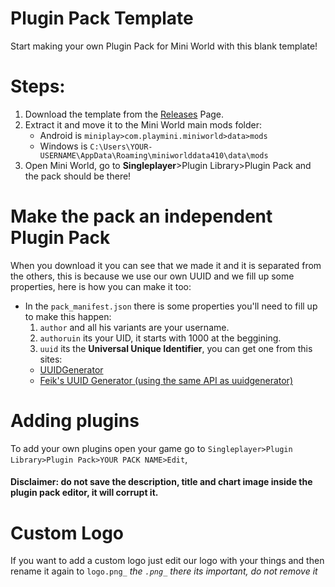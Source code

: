 # Plugin Pack Template
Start making your own Plugin Pack for Mini World with this blank template!

# Steps:
1. Download the template from the [Releases](https://github.com/MWH-json/plugin-pack-template/releases) Page.
2. Extract it and move it to the Mini World main mods folder:
    * Android is ```miniplay>com.playmini.miniworld>data>mods```
    * Windows is ```C:\Users\YOUR-USERNAME\AppData\Roaming\miniworlddata410\data\mods```
3. Open Mini World, go to **Singleplayer**>Plugin Library>Plugin Pack and the pack should be there!

# Make the pack an independent Plugin Pack
When you download it you can see that we made it and it is separated from the others, this is because we use our own UUID and we fill up some properties, here is how you can make it too:

* In the ```pack_manifest.json``` there is some properties you'll need to fill up to make this happen:
    1. ```author``` and all his variants are your username.
    2. ```authoruin``` its your UID, it starts with 1000 at the beggining.
    3. ```uuid``` its the **Universal Unique Identifier**, you can get one from this sites: 
    * [UUIDGenerator](https://www.uuidgenerator.net/) 
    * [Feik's UUID Generator (using the same API as uuidgenerator)](https://feiku.gq/uuid)
    
# Adding plugins

To add your own plugins open your game go to ```Singleplayer>Plugin Library>Plugin Pack>YOUR PACK NAME>Edit```, 
#### Disclaimer: do not save the description, title and chart image inside the plugin pack editor, it will corrupt it.


# Custom Logo

If you want to add a custom logo just edit our logo with your things and then rename it again to ```logo.png_``` *the ```.png_``` there its important, do not remove it*
